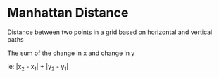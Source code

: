 # Manhattan Distance

Distance between two points in a grid based on horizontal and vertical paths

The sum of the change in x and change in y

ie: |x<sub>2</sub> - x<sub>1</sub>| + |y<sub>2</sub> - y<sub>1</sub>|

